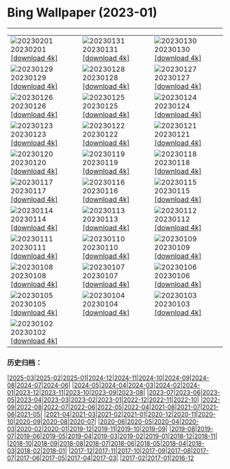 # Bing Wallpaper (2023-01)
**************

<table><tr><td><img class="wallpaper" src="https://www.bing.com/th?id=OHR.ZebraTrio_EN-GB2876402606_1920x1080.jpg" alt="20230201"> 20230201 <a href="https://www.bing.com/th?id=OHR.ZebraTrio_EN-GB2876402606_UHD.jpg">[download 4k]</a></td><td><img class="wallpaper" src="https://www.bing.com/th?id=OHR.IceSailingBalaton_EN-GB2490115760_1920x1080.jpg" alt="20230131"> 20230131 <a href="https://www.bing.com/th?id=OHR.IceSailingBalaton_EN-GB2490115760_UHD.jpg">[download 4k]</a></td><td><img class="wallpaper" src="https://www.bing.com/th?id=OHR.BlackbirdDay_EN-GB2139975898_1920x1080.jpg" alt="20230130"> 20230130 <a href="https://www.bing.com/th?id=OHR.BlackbirdDay_EN-GB2139975898_UHD.jpg">[download 4k]</a></td></tr><tr><td><img class="wallpaper" src="https://www.bing.com/th?id=OHR.BlueBahamas_EN-GB0144756869_1920x1080.jpg" alt="20230129"> 20230129 <a href="https://www.bing.com/th?id=OHR.BlueBahamas_EN-GB0144756869_UHD.jpg">[download 4k]</a></td><td><img class="wallpaper" src="https://www.bing.com/th?id=OHR.RedMangrove_EN-GB9709939121_1920x1080.jpg" alt="20230128"> 20230128 <a href="https://www.bing.com/th?id=OHR.RedMangrove_EN-GB9709939121_UHD.jpg">[download 4k]</a></td><td><img class="wallpaper" src="https://www.bing.com/th?id=OHR.SilburySnow_EN-GB7786178498_1920x1080.jpg" alt="20230127"> 20230127 <a href="https://www.bing.com/th?id=OHR.SilburySnow_EN-GB7786178498_UHD.jpg">[download 4k]</a></td></tr><tr><td><img class="wallpaper" src="https://www.bing.com/th?id=OHR.BirksofAberfeldy_EN-GB8048956008_1920x1080.jpg" alt="20230126"> 20230126 <a href="https://www.bing.com/th?id=OHR.BirksofAberfeldy_EN-GB8048956008_UHD.jpg">[download 4k]</a></td><td><img class="wallpaper" src="https://www.bing.com/th?id=OHR.ColleSantaLucia_EN-GB8153836108_1920x1080.jpg" alt="20230125"> 20230125 <a href="https://www.bing.com/th?id=OHR.ColleSantaLucia_EN-GB8153836108_UHD.jpg">[download 4k]</a></td><td><img class="wallpaper" src="https://www.bing.com/th?id=OHR.SunriseMoai_EN-GB8250494990_1920x1080.jpg" alt="20230124"> 20230124 <a href="https://www.bing.com/th?id=OHR.SunriseMoai_EN-GB8250494990_UHD.jpg">[download 4k]</a></td></tr><tr><td><img class="wallpaper" src="https://www.bing.com/th?id=OHR.YearRabbit_EN-GB8377224624_1920x1080.jpg" alt="20230123"> 20230123 <a href="https://www.bing.com/th?id=OHR.YearRabbit_EN-GB8377224624_UHD.jpg">[download 4k]</a></td><td><img class="wallpaper" src="https://www.bing.com/th?id=OHR.HuggingKanga_EN-GB8617406412_1920x1080.jpg" alt="20230122"> 20230122 <a href="https://www.bing.com/th?id=OHR.HuggingKanga_EN-GB8617406412_UHD.jpg">[download 4k]</a></td><td><img class="wallpaper" src="https://www.bing.com/th?id=OHR.FalklandKings_EN-GB8693899023_1920x1080.jpg" alt="20230121"> 20230121 <a href="https://www.bing.com/th?id=OHR.FalklandKings_EN-GB8693899023_UHD.jpg">[download 4k]</a></td></tr><tr><td><img class="wallpaper" src="https://www.bing.com/th?id=OHR.SFFParkCity_EN-GB8913820125_1920x1080.jpg" alt="20230120"> 20230120 <a href="https://www.bing.com/th?id=OHR.SFFParkCity_EN-GB8913820125_UHD.jpg">[download 4k]</a></td><td><img class="wallpaper" src="https://www.bing.com/th?id=OHR.WhiteSands_EN-GB9091743710_1920x1080.jpg" alt="20230119"> 20230119 <a href="https://www.bing.com/th?id=OHR.WhiteSands_EN-GB9091743710_UHD.jpg">[download 4k]</a></td><td><img class="wallpaper" src="https://www.bing.com/th?id=OHR.SessileOaks_EN-GB9173929879_1920x1080.jpg" alt="20230118"> 20230118 <a href="https://www.bing.com/th?id=OHR.SessileOaks_EN-GB9173929879_UHD.jpg">[download 4k]</a></td></tr><tr><td><img class="wallpaper" src="https://www.bing.com/th?id=OHR.BlackrockCottage_EN-GB9287656092_1920x1080.jpg" alt="20230117"> 20230117 <a href="https://www.bing.com/th?id=OHR.BlackrockCottage_EN-GB9287656092_UHD.jpg">[download 4k]</a></td><td><img class="wallpaper" src="https://www.bing.com/th?id=OHR.Turku_EN-GB9433162761_1920x1080.jpg" alt="20230116"> 20230116 <a href="https://www.bing.com/th?id=OHR.Turku_EN-GB9433162761_UHD.jpg">[download 4k]</a></td><td><img class="wallpaper" src="https://www.bing.com/th?id=OHR.DonkeyFeast_EN-GB7125186389_1920x1080.jpg" alt="20230115"> 20230115 <a href="https://www.bing.com/th?id=OHR.DonkeyFeast_EN-GB7125186389_UHD.jpg">[download 4k]</a></td></tr><tr><td><img class="wallpaper" src="https://www.bing.com/th?id=OHR.Pneumatocysts_EN-GB9676187936_1920x1080.jpg" alt="20230114"> 20230114 <a href="https://www.bing.com/th?id=OHR.Pneumatocysts_EN-GB9676187936_UHD.jpg">[download 4k]</a></td><td><img class="wallpaper" src="https://www.bing.com/th?id=OHR.RumeliHisari_EN-GB9295498578_1920x1080.jpg" alt="20230113"> 20230113 <a href="https://www.bing.com/th?id=OHR.RumeliHisari_EN-GB9295498578_UHD.jpg">[download 4k]</a></td><td><img class="wallpaper" src="https://www.bing.com/th?id=OHR.GodrevyRocks_EN-GB8938156788_1920x1080.jpg" alt="20230112"> 20230112 <a href="https://www.bing.com/th?id=OHR.GodrevyRocks_EN-GB8938156788_UHD.jpg">[download 4k]</a></td></tr><tr><td><img class="wallpaper" src="https://www.bing.com/th?id=OHR.HummockIce_EN-GB8026049524_1920x1080.jpg" alt="20230111"> 20230111 <a href="https://www.bing.com/th?id=OHR.HummockIce_EN-GB8026049524_UHD.jpg">[download 4k]</a></td><td><img class="wallpaper" src="https://www.bing.com/th?id=OHR.HohenzollernBurg_EN-GB7458716248_1920x1080.jpg" alt="20230110"> 20230110 <a href="https://www.bing.com/th?id=OHR.HohenzollernBurg_EN-GB7458716248_UHD.jpg">[download 4k]</a></td><td><img class="wallpaper" src="https://www.bing.com/th?id=OHR.Breckenridge_EN-GB6966307043_1920x1080.jpg" alt="20230109"> 20230109 <a href="https://www.bing.com/th?id=OHR.Breckenridge_EN-GB6966307043_UHD.jpg">[download 4k]</a></td></tr><tr><td><img class="wallpaper" src="https://www.bing.com/th?id=OHR.Mohair_EN-GB2989442794_1920x1080.jpg" alt="20230108"> 20230108 <a href="https://www.bing.com/th?id=OHR.Mohair_EN-GB2989442794_UHD.jpg">[download 4k]</a></td><td><img class="wallpaper" src="https://www.bing.com/th?id=OHR.BlackFell_EN-GB2718141363_1920x1080.jpg" alt="20230107"> 20230107 <a href="https://www.bing.com/th?id=OHR.BlackFell_EN-GB2718141363_UHD.jpg">[download 4k]</a></td><td><img class="wallpaper" src="https://www.bing.com/th?id=OHR.HIISSF_EN-GB1465326330_1920x1080.jpg" alt="20230106"> 20230106 <a href="https://www.bing.com/th?id=OHR.HIISSF_EN-GB1465326330_UHD.jpg">[download 4k]</a></td></tr><tr><td><img class="wallpaper" src="https://www.bing.com/th?id=OHR.Perihelion_EN-GB1127186181_1920x1080.jpg" alt="20230105"> 20230105 <a href="https://www.bing.com/th?id=OHR.Perihelion_EN-GB1127186181_UHD.jpg">[download 4k]</a></td><td><img class="wallpaper" src="https://www.bing.com/th?id=OHR.SandhillSleeping_EN-GB0400905229_1920x1080.jpg" alt="20230104"> 20230104 <a href="https://www.bing.com/th?id=OHR.SandhillSleeping_EN-GB0400905229_UHD.jpg">[download 4k]</a></td><td><img class="wallpaper" src="https://www.bing.com/th?id=OHR.EileanDonanDawn_EN-GB9569090895_1920x1080.jpg" alt="20230103"> 20230103 <a href="https://www.bing.com/th?id=OHR.EileanDonanDawn_EN-GB9569090895_UHD.jpg">[download 4k]</a></td></tr><tr><td><img class="wallpaper" src="https://www.bing.com/th?id=OHR.NorwayNYD_EN-GB8782500376_1920x1080.jpg" alt="20230102"> 20230102 <a href="https://www.bing.com/th?id=OHR.NorwayNYD_EN-GB8782500376_UHD.jpg">[download 4k]</a></td><td></td><td></td></tr></table>

### 历史归档：

|[2025-03](/../2025-03/2025-03.md)|[2025-02](/../2025-02/2025-02.md)|[2025-01](/../2025-01/2025-01.md)|[2024-12](/../2024-12/2024-12.md)|[2024-11](/../2024-11/2024-11.md)|[2024-10](/../2024-10/2024-10.md)|[2024-09](/../2024-09/2024-09.md)|[2024-08](/../2024-08/2024-08.md)|[2024-07](/../2024-07/2024-07.md)|[2024-06](/../2024-06/2024-06.md)|
|[2024-05](/../2024-05/2024-05.md)|[2024-04](/../2024-04/2024-04.md)|[2024-03](/../2024-03/2024-03.md)|[2024-02](/../2024-02/2024-02.md)|[2024-01](/../2024-01/2024-01.md)|[2023-12](/../2023-12/2023-12.md)|[2023-11](/../2023-11/2023-11.md)|[2023-10](/../2023-10/2023-10.md)|[2023-09](/../2023-09/2023-09.md)|[2023-08](/../2023-08/2023-08.md)|
|[2023-07](/../2023-07/2023-07.md)|[2023-06](/../2023-06/2023-06.md)|[2023-05](/../2023-05/2023-05.md)|[2023-04](/../2023-04/2023-04.md)|[2023-03](/../2023-03/2023-03.md)|[2023-02](/../2023-02/2023-02.md)|[2023-01](/2023-01.md)|[2022-12](/../2022-12/2022-12.md)|[2022-11](/../2022-11/2022-11.md)|[2022-10](/../2022-10/2022-10.md)|
|[2022-09](/../2022-09/2022-09.md)|[2022-08](/../2022-08/2022-08.md)|[2022-07](/../2022-07/2022-07.md)|[2022-06](/../2022-06/2022-06.md)|[2022-05](/../2022-05/2022-05.md)|[2022-04](/../2022-04/2022-04.md)|[2021-08](/../2021-08/2021-08.md)|[2021-07](/../2021-07/2021-07.md)|[2021-06](/../2021-06/2021-06.md)|[2021-05](/../2021-05/2021-05.md)|
|[2021-04](/../2021-04/2021-04.md)|[2021-03](/../2021-03/2021-03.md)|[2021-02](/../2021-02/2021-02.md)|[2021-01](/../2021-01/2021-01.md)|[2020-12](/../2020-12/2020-12.md)|[2020-11](/../2020-11/2020-11.md)|[2020-10](/../2020-10/2020-10.md)|[2020-09](/../2020-09/2020-09.md)|[2020-08](/../2020-08/2020-08.md)|[2020-07](/../2020-07/2020-07.md)|
|[2020-06](/../2020-06/2020-06.md)|[2020-05](/../2020-05/2020-05.md)|[2020-04](/../2020-04/2020-04.md)|[2020-03](/../2020-03/2020-03.md)|[2020-02](/../2020-02/2020-02.md)|[2020-01](/../2020-01/2020-01.md)|[2019-12](/../2019-12/2019-12.md)|[2019-11](/../2019-11/2019-11.md)|[2019-10](/../2019-10/2019-10.md)|[2019-09](/../2019-09/2019-09.md)|
|[2019-08](/../2019-08/2019-08.md)|[2019-07](/../2019-07/2019-07.md)|[2019-06](/../2019-06/2019-06.md)|[2019-05](/../2019-05/2019-05.md)|[2019-04](/../2019-04/2019-04.md)|[2019-03](/../2019-03/2019-03.md)|[2019-02](/../2019-02/2019-02.md)|[2019-01](/../2019-01/2019-01.md)|[2018-12](/../2018-12/2018-12.md)|[2018-11](/../2018-11/2018-11.md)|
|[2018-10](/../2018-10/2018-10.md)|[2018-09](/../2018-09/2018-09.md)|[2018-08](/../2018-08/2018-08.md)|[2018-07](/../2018-07/2018-07.md)|[2018-06](/../2018-06/2018-06.md)|[2018-05](/../2018-05/2018-05.md)|[2018-04](/../2018-04/2018-04.md)|[2018-03](/../2018-03/2018-03.md)|[2018-02](/../2018-02/2018-02.md)|[2018-01](/../2018-01/2018-01.md)|
|[2017-12](/../2017-12/2017-12.md)|[2017-11](/../2017-11/2017-11.md)|[2017-10](/../2017-10/2017-10.md)|[2017-09](/../2017-09/2017-09.md)|[2017-08](/../2017-08/2017-08.md)|[2017-07](/../2017-07/2017-07.md)|[2017-06](/../2017-06/2017-06.md)|[2017-05](/../2017-05/2017-05.md)|[2017-04](/../2017-04/2017-04.md)|[2017-03](/../2017-03/2017-03.md)|
|[2017-02](/../2017-02/2017-02.md)|[2017-01](/../2017-01/2017-01.md)|[2016-12](/../2016-12/2016-12.md)